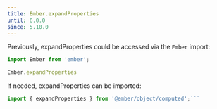 ```yaml
---
title: Ember.expandProperties
until: 6.0.0
since: 5.10.0
---
```



Previously, expandProperties could be accessed via the `Ember` import:
```js
import Ember from 'ember';

Ember.expandProperties

```

 If needed, expandProperties can be imported:
```js
import { expandProperties } from '@ember/object/computed';```
